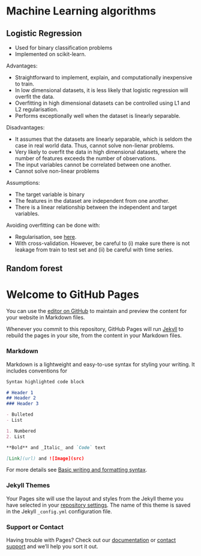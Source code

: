 # Machine Learning algorithms

## Logistic Regression
- Used for binary classification problems
- Implemented on scikit-learn.

Advantages: 
- Straightforward to implement, explain, and computationally inexpensive to train.
- In low dimensional datasets, it is less likely that logistic regression will overfit the data.
- Overfitting in high dimensional datasets can be controlled using L1 and L2 regularisation.
- Performs exceptionally well when the dataset is linearly separable.

Disadvantages: 
- It assumes that the datasets are linearly separable, which is seldom the case in real world data. Thus, cannot solve non-lienar problems.
- Very likely to overfit the data in high dimensional datasets, where the number of features exceeds the number of observations.
- The input variables cannot be correlated between one another. 
- Cannot solve non-linear problems


Assumptions:
- The target variable is binary 
- The features in the dataset are independent from one another.
- There is a linear relationship between the independent and target variables. 

Avoiding overfitting can be done with:
- Regularisation, see [here](https://scikit-learn.org/stable/modules/linear_model.html#logistic-regression).
- With cross-validation. However, be careful to (i) make sure there is not leakage from train to test set and (ii) be careful with time series.

## Random forest

# Welcome to GitHub Pages

You can use the [editor on GitHub](https://github.com/ii616/ioanniskaratsivoulis.github.io/edit/gh-pages/index.md) to maintain and preview the content for your website in Markdown files.

Whenever you commit to this repository, GitHub Pages will run [Jekyll](https://jekyllrb.com/) to rebuild the pages in your site, from the content in your Markdown files.

### Markdown

Markdown is a lightweight and easy-to-use syntax for styling your writing. It includes conventions for

```markdown
Syntax highlighted code block

# Header 1
## Header 2
### Header 3

- Bulleted
- List

1. Numbered
2. List

**Bold** and _Italic_ and `Code` text

[Link](url) and ![Image](src)
```

For more details see [Basic writing and formatting syntax](https://docs.github.com/en/github/writing-on-github/getting-started-with-writing-and-formatting-on-github/basic-writing-and-formatting-syntax).

### Jekyll Themes

Your Pages site will use the layout and styles from the Jekyll theme you have selected in your [repository settings](https://github.com/ii616/ioanniskaratsivoulis.github.io/settings/pages). The name of this theme is saved in the Jekyll `_config.yml` configuration file.

### Support or Contact

Having trouble with Pages? Check out our [documentation](https://docs.github.com/categories/github-pages-basics/) or [contact support](https://support.github.com/contact) and we’ll help you sort it out.
